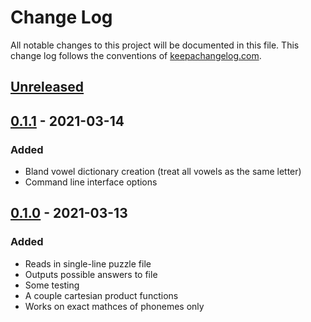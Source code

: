 # Change Log
All notable changes to this project will be documented in this file. This change log follows the conventions of [keepachangelog.com](http://keepachangelog.com/).

## [Unreleased]

## [0.1.1] - 2021-03-14
### Added
- Bland vowel dictionary creation (treat all vowels as the same letter)
- Command line interface options

## [0.1.0] - 2021-03-13
### Added
- Reads in single-line puzzle file
- Outputs possible answers to file
- Some testing
- A couple cartesian product functions
- Works on exact mathces of phonemes only

[Unreleased]: https://github.com/theChad/restaurant-puzzle/tree/main
[0.1.0]: https://github.com/theChad/restaurant-puzzle/tree/v0.1.0
[0.1.1]: https://github.com/theChad/restaurant-puzzle/blob/v0.1.1
